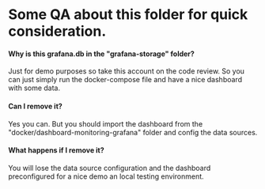 # Some QA about this folder for quick consideration.

#### Why is this grafana.db in the "grafana-storage" folder?

Just for demo purposes so take this account on the code review. So you can just simply run the docker-compose file and
have a nice dashboard with some data.

#### Can I remove it?

Yes you can. But you should import the dashboard from the "docker/dashboard-monitoring-grafana" folder and config the
data sources.

#### What happens if I remove it?

You will lose the data source configuration and the dashboard preconfigured for a nice demo an local testing
environment.

